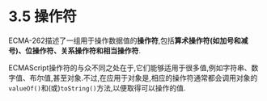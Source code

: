 # 3.5 操作符

ECMA-262描述了一组用于操作数据值的**操作符**,包括**算术操作符(如加号和减号)、位操作符、关系操作符和相当操作符**.

ECMAScript操作符的与众不同之处在于,它们能够适用于很多值,例如字符串、数字值、布尔值,甚至对象.不过,在应用于对象是,相应的操作符通常都会调用对象的`valueOf()`和(或)`toString()`方法,以便取得可以操作的值.
